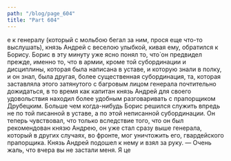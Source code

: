 ```yaml
---
path: "/blog/page_604"
title: "Part 604"
---
```


е к генералу (который с мольбою бегал за ним, прося еще что-то выслушать), князь Андрей с веселою улыбкой, кивая ему, обратился к Борису.
Борис в эту минуту уже ясно понял то, что̀ он предвидел прежде, именно то, что в армии, кроме той субординации и дисциплины, которая была написана в уставе, и которую знали в полку, и он знал, была другая, более существенная субординация, та, которая заставляла этого затянутого с багровым лицом генерала почтительно дожидаться, в то время как капитан князь Андрей для своего удовольствия находил более удобным разговаривать с прапорщиком Друбецким. Больше чем когда-нибудь Борис решился служить впредь не по той писанной в уставе, а по этой неписанной субординации. Он теперь чувствовал, что только вследствие того, что он был рекомендован князю Андрею, он уже стал сразу выше генерала, который в других случаях, во фронте, мог уничтожить его, гвардейского прапорщика. Князь Андрей подошел к нему и взял за руку.
— Очень жаль, что вчера вы не застали меня. Я це
